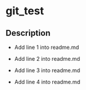 # git_test
## Description

+ Add line 1 into readme.md
+ Add line 2 into readme.md

+ Add line 3 into readme.md
+ Add line 4 into readme.md